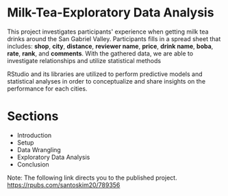 # Milk-Tea-Exploratory Data Analysis

This project investigates participants' experience when getting milk tea drinks around the San Gabriel Valley. Participants fills in a spread sheet that includes: **shop**, **city**, **distance**, **reviewer name**, **price**, **drink name**, **boba**, **rate**, **rank**, and **comments**. With the gathered data, we are able to investigate relationships and utilize statistical methods

RStudio and its libraries are utilized to perform predictive models and statistical analyses in order to conceptualize and share insights on the performance for each cities.

# Sections
* Introduction <br />
* Setup <br />
* Data Wrangling <br />
* Exploratory Data Analysis <br />
* Conclusion


Note: The following link directs you to the published project. https://rpubs.com/santoskim20/789356
